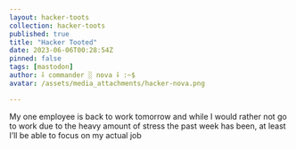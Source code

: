 ```yaml
---
layout: hacker-toots
collection: hacker-toots
published: true
title: "Hacker Tooted"
date: 2023-06-06T00:28:54Z
pinned: false
tags: [mastodon]
author: ⸸ commander ░ nova ⸸ :~$
avatar: /assets/media_attachments/hacker-nova.png

---
```


<p>My one employee is back to work tomorrow and while I would rather not go to work due to the heavy amount of stress the past week has been, at least I’ll be able to focus on my actual job</p>


